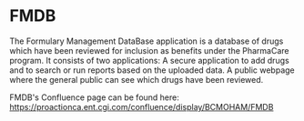 # FMDB
The Formulary Management DataBase application is a database of drugs which have been reviewed for inclusion as benefits under the PharmaCare program. It consists of two applications:
  A secure application to add drugs and to search or run reports based on the uploaded data.
  A public webpage where the general public can see which drugs have been reviewed.
 
 FMDB's Confluence page can be found here: https://proactionca.ent.cgi.com/confluence/display/BCMOHAM/FMDB
